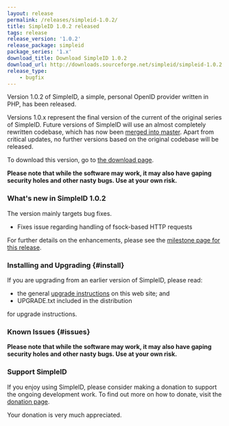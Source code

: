 ```yaml
---
layout: release
permalink: /releases/simpleid-1.0.2/
title: SimpleID 1.0.2 released
tags: release
release_version: '1.0.2'
release_package: simpleid
package_series: '1.x'
download_title: Download SimpleID 1.0.2
download_url: http://downloads.sourceforge.net/simpleid/simpleid-1.0.2.tar.gz
release_type: 
    - bugfix
---
```


Version 1.0.2 of SimpleID, a simple, personal OpenID provider written in PHP, has been released.

Versions 1.0.x represent the final version of the current of the original series of SimpleID.
Future versions of SimpleID will use an almost completely rewritten codebase, which has
now been [merged into master](/news/2015/10/simpleid-2-merged-into-master/).  Apart from
critical updates, no further versions based on the original codebase will be released.

To download this version, go to [the download page](/download).

**Please note that while the software may work, it may also have gaping security holes and other nasty bugs. Use at your own risk.**

### What's new in SimpleID 1.0.2

The version mainly targets bug fixes.

- Fixes issue regarding handling of fsock-based HTTP requests


For further details on the enhancements, please see the [milestone page for this release](http://trac.simpleid.koinic.net/milestone/1.0.2).

### Installing and Upgrading {#install}

If you are upgrading from an earlier version of SimpleID, please read:

- the general [upgrade instructions](/docs/1/upgrading) on this web site; and
- UPGRADE.txt included in the distribution

for upgrade instructions.

### Known Issues {#issues}

**Please note that while the software may work, it may also have gaping security holes and other nasty bugs. Use at your own risk.**

### Support SimpleID

If you enjoy using SimpleID, please consider making a donation to support the
ongoing development work.  To find out more on how to donate, visit
the [donation page](http://simpleid.org/donate).

Your donation is very much appreciated.